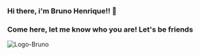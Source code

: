 ### Hi there, i'm Bruno Henrique!!  👋
### Come here, let me know who you are! Let's be friends

![Logo-Bruno](https://user-images.githubusercontent.com/47716539/119263219-86806180-bbb4-11eb-9d72-56a4b00e3708.png)

<!--
**brunohenriquecruz/brunohenriquecruz** is a ✨ _special_ ✨ repository because its `README.md` (this file) appears on your GitHub profile.

Here are some ideas to get you started:

- 🔭 I’m currently working on ...
- 🌱 I’m currently learning ...
- 👯 I’m looking to collaborate on ...
- 🤔 I’m looking for help with ...
- 💬 Ask me about ...
- 📫 How to reach me: ...
- 😄 Pronouns: ...
- ⚡ Fun fact: ...
-->
